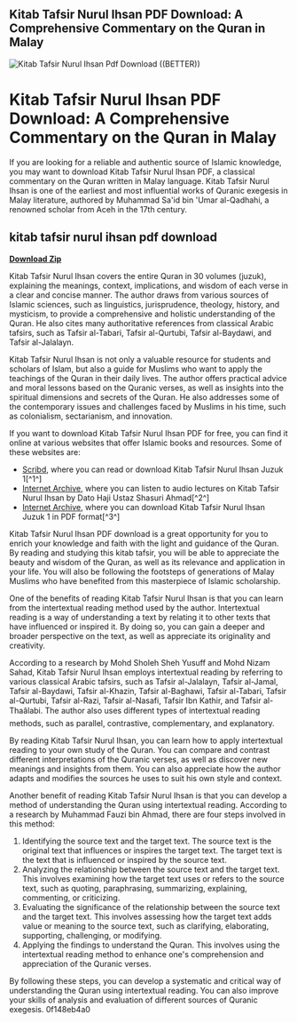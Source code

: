## Kitab Tafsir Nurul Ihsan PDF Download: A Comprehensive Commentary on the Quran in Malay

 
![Kitab Tafsir Nurul Ihsan Pdf Download ((BETTER))](https://encrypted-tbn1.gstatic.com/images?q=tbn:ANd9GcSEJCqsgkxWFwmy_FNo8JR79kgkIQleV35_9Oh0gXteU9ux4h3ubg158D4M)

 
# Kitab Tafsir Nurul Ihsan PDF Download: A Comprehensive Commentary on the Quran in Malay
  
If you are looking for a reliable and authentic source of Islamic knowledge, you may want to download Kitab Tafsir Nurul Ihsan PDF, a classical commentary on the Quran written in Malay language. Kitab Tafsir Nurul Ihsan is one of the earliest and most influential works of Quranic exegesis in Malay literature, authored by Muhammad Sa'id bin 'Umar al-Qadhahi, a renowned scholar from Aceh in the 17th century.
 
## kitab tafsir nurul ihsan pdf download


[**Download Zip**](https://www.google.com/url?q=https%3A%2F%2Furllio.com%2F2tLzQ8&sa=D&sntz=1&usg=AOvVaw3XhK9rZn0mECfZEITlsVbo)

  
Kitab Tafsir Nurul Ihsan covers the entire Quran in 30 volumes (juzuk), explaining the meanings, context, implications, and wisdom of each verse in a clear and concise manner. The author draws from various sources of Islamic sciences, such as linguistics, jurisprudence, theology, history, and mysticism, to provide a comprehensive and holistic understanding of the Quran. He also cites many authoritative references from classical Arabic tafsirs, such as Tafsir al-Tabari, Tafsir al-Qurtubi, Tafsir al-Baydawi, and Tafsir al-Jalalayn.
  
Kitab Tafsir Nurul Ihsan is not only a valuable resource for students and scholars of Islam, but also a guide for Muslims who want to apply the teachings of the Quran in their daily lives. The author offers practical advice and moral lessons based on the Quranic verses, as well as insights into the spiritual dimensions and secrets of the Quran. He also addresses some of the contemporary issues and challenges faced by Muslims in his time, such as colonialism, sectarianism, and innovation.
  
If you want to download Kitab Tafsir Nurul Ihsan PDF for free, you can find it online at various websites that offer Islamic books and resources. Some of these websites are:
  
- [Scribd](https://www.scribd.com/document/465188745/Kitab-Tafsir-Nurul-Ihsan-Juzuk-1), where you can read or download Kitab Tafsir Nurul Ihsan Juzuk 1[^1^]
- [Internet Archive](https://archive.org/details/shamsuri-2003), where you can listen to audio lectures on Kitab Tafsir Nurul Ihsan by Dato Haji Ustaz Shasuri Ahmad[^2^]
- [Internet Archive](https://archive.org/details/TafsirNurAlIhsanJuzuk1), where you can download Kitab Tafsir Nurul Ihsan Juzuk 1 in PDF format[^3^]

Kitab Tafsir Nurul Ihsan PDF download is a great opportunity for you to enrich your knowledge and faith with the light and guidance of the Quran. By reading and studying this kitab tafsir, you will be able to appreciate the beauty and wisdom of the Quran, as well as its relevance and application in your life. You will also be following the footsteps of generations of Malay Muslims who have benefited from this masterpiece of Islamic scholarship.
  
One of the benefits of reading Kitab Tafsir Nurul Ihsan is that you can learn from the intertextual reading method used by the author. Intertextual reading is a way of understanding a text by relating it to other texts that have influenced or inspired it. By doing so, you can gain a deeper and broader perspective on the text, as well as appreciate its originality and creativity.
  
According to a research by Mohd Sholeh Sheh Yusuff and Mohd Nizam Sahad, Kitab Tafsir Nurul Ihsan employs intertextual reading by referring to various classical Arabic tafsirs, such as Tafsir al-Jalalayn, Tafsir al-Jamal, Tafsir al-Baydawi, Tafsir al-Khazin, Tafsir al-Baghawi, Tafsir al-Tabari, Tafsir al-Qurtubi, Tafsir al-Razi, Tafsir al-Nasafi, Tafsir Ibn Kathir, and Tafsir al-Thaâlabi. The author also uses different types of intertextual reading methods, such as parallel, contrastive, complementary, and explanatory.
  
By reading Kitab Tafsir Nurul Ihsan, you can learn how to apply intertextual reading to your own study of the Quran. You can compare and contrast different interpretations of the Quranic verses, as well as discover new meanings and insights from them. You can also appreciate how the author adapts and modifies the sources he uses to suit his own style and context.
  
Another benefit of reading Kitab Tafsir Nurul Ihsan is that you can develop a method of understanding the Quran using intertextual reading. According to a research by Muhammad Fauzi bin Ahmad, there are four steps involved in this method:

1. Identifying the source text and the target text. The source text is the original text that influences or inspires the target text. The target text is the text that is influenced or inspired by the source text.
2. Analyzing the relationship between the source text and the target text. This involves examining how the target text uses or refers to the source text, such as quoting, paraphrasing, summarizing, explaining, commenting, or criticizing.
3. Evaluating the significance of the relationship between the source text and the target text. This involves assessing how the target text adds value or meaning to the source text, such as clarifying, elaborating, supporting, challenging, or modifying.
4. Applying the findings to understand the Quran. This involves using the intertextual reading method to enhance one's comprehension and appreciation of the Quranic verses.

By following these steps, you can develop a systematic and critical way of understanding the Quran using intertextual reading. You can also improve your skills of analysis and evaluation of different sources of Quranic exegesis.
 0f148eb4a0
